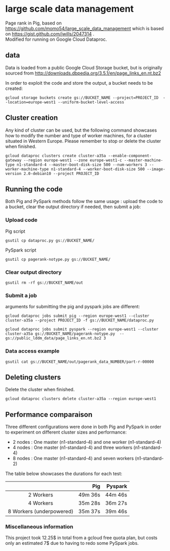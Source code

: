 # large scale data management

Page rank in Pig, based on https://github.com/momo54/large_scale_data_management which is based on https://gist.github.com/jwills/2047314 .  
Modified for running on Google Cloud Dataproc.

## data

Data is loaded from a public Google Cloud Storage bucket, but is originally sourced from http://downloads.dbpedia.org/3.5.1/en/page_links_en.nt.bz2  

In order to exploit the code and store the output, a bucket needs to be created:

```
gcloud storage buckets create gs://BUCKET_NAME --project=PROJECT_ID  --location=europe-west1 --uniform-bucket-level-access
```

## Cluster creation

Any kind of cluster can be used, but the following command showcases how to modify the number and type of worker machines, for a cluster situated in Western Europe. Please remember to stop or delete the cluster when finished.
```
gcloud dataproc clusters create cluster-a35a --enable-component-gateway --region europe-west1 --zone europe-west1-c --master-machine-type n1-standard-4 --master-boot-disk-size 500 --num-workers 3 --worker-machine-type n1-standard-4 --worker-boot-disk-size 500 --image-version 2.0-debian10 --project PROJECT_ID
```


## Running the code

Both Pig and PySpark methods follow the same usage : upload the code to a bucket, clear the output directory if needed, then submit a job:

### Upload code
Pig script
```
gsutil cp dataproc.py gs://BUCKET_NAME/
```

PySpark script
```
gsutil cp pagerank-notype.py gs://BUCKET_NAME/
```

### Clear output directory
```
gsutil rm -rf gs://BUCKET_NAME/out
```

### Submit a job
arguments for submitting the pig and pyspark jobs are different:

```
gcloud dataproc jobs submit pig --region europe-west1 --cluster cluster-a35a --project PROJECT_ID -f gs://BUCKET_NAME/dataproc.py
```

```
gcloud dataproc jobs submit pyspark --region europe-west1 --cluster cluster-a35a gs://BUCKET_NAME/pagerank-notype.py  -- gs://public_lddm_data/page_links_en.nt.bz2 3
```

### Data access example
```
gsutil cat gs://BUCKET_NAME/out/pagerank_data_NUMBER/part-r-00000
```
## Deleting clusters
Delete the cluster when finished.

```
gcloud dataproc clusters delete cluster-a35a --region europe-west1
```

## Performance comparaison

Three different configurations were done in both Pig and PySpark in order to experiment on different cluster sizes and performance:

- 2 nodes : One master (n1-standard-4) and one worker (n1-standard-4)
- 4 nodes : One master (n1-standard-4) and three workers (n1-standard-4)
- 8 nodes : One master (n1-standard-4) and seven workers (n1-standard-2)


The table below showcases the durations for each test:

|           |        Pig | Pyspark |
| :-------: | ---------: | ------: |
| 2 Workers |     49m 36s | 44m 46s |
| 4 Workers |    35m 28s | 36m 27s |
| 8 Workers (underpowered) |    35m 37s | 39m 46s |

### Miscellaneous information

This project took 12.25$ in total from a gcloud free quota plan, but costs only an estimated 7$ due to having to redo some PySpark jobs.
